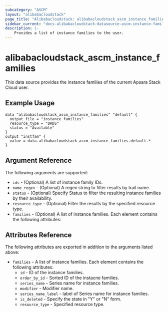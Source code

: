 ```yaml
---
subcategory: "ASCM"
layout: "alibabacloudstack"
page_title: "Alibabacloudstack: alibabacloudstack_ascm_instance_families"
sidebar_current: "docs-alibabacloudstack-datasource-ascm-instance-families"
description: |-
    Provides a list of instance families to the user.
---
```


# alibabacloudstack_ascm_instance_families

This data source provides the instance families of the current Apsara Stack Cloud user.

## Example Usage

```
data "alibabacloudstack_ascm_instance_families" "default" {
  output_file = "instance_families"
  resource_type = "DRDS"
  status = "Available"
}
output "instfam" {
  value = data.alibabacloudstack_ascm_instance_families.default.*
}

```

## Argument Reference

The following arguments are supported:

* `ids` - (Optional) A list of instance family IDs.
* `name_regex` - (Optional) A regex string to filter results by trail name.
* `status` - (Optional) Specify Status to filter the resulting instance families by their availability.
* `resource_type` - (Optional) Filter the results by the specified resource type.
* `families` - (Optional) A list of instance families. Each element contains the following attributes:

## Attributes Reference

The following attributes are exported in addition to the arguments listed above:

* `families` - A list of instance families. Each element contains the following attributes:
    * `id` - ID of the instance families.
    * `order_by_id` - Sorted ID of the instacne families.
    * `series_name` - Series name for instance families.
    * `modifier` - Modifier name.
    * `series_name_label` - label of Series name for instance families.
    * `is_deleted` - Specify the state in "Y" or "N" form.
    * `resource_type` - Specified resource type.